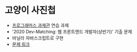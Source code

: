 # 고양이 사진첩

- [프로그래머스 과제관](https://programmers.co.kr/skill_check_assignments) 연습 과제
- '2020 Dev-Matching: 웹 프론트엔드 개발자(상반기)' 기출 문제
- 바닐라 자바스크립트로 구현
- [문제 링크](https://programmers.co.kr/skill_check_assignments/100)
